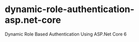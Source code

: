 # dynamic-role-authentication-asp.net-core
 Dynamic Role Based Authentication Using ASP.Net Core 6 
